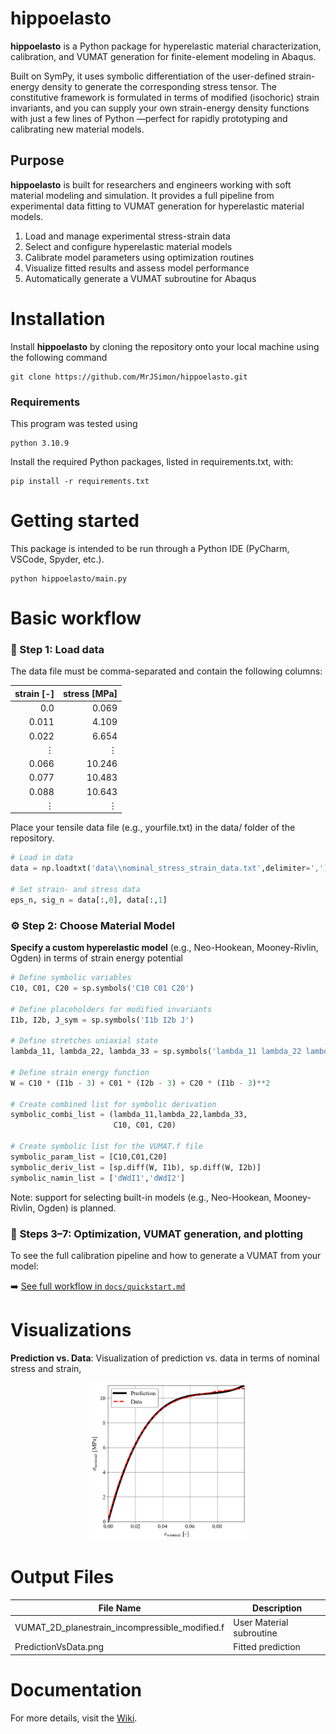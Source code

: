 # hippoelasto
**hippoelasto** is a Python package for hyperelastic material characterization, calibration, and VUMAT generation for finite-element modeling in Abaqus.

Built on SymPy, it uses symbolic differentiation of the user-defined strain-energy density to generate the corresponding stress tensor.
The constitutive framework is formulated in terms of modified (isochoric) strain invariants, and you can supply your own strain-energy density functions with just a few lines of Python
—perfect for rapidly prototyping and calibrating new material models.

## Purpose  
**hippoelasto** is built for researchers and engineers working with soft material modeling and simulation. It provides a full pipeline from experimental data fitting to VUMAT generation for hyperelastic material models.

1. Load and manage experimental stress-strain data 
1. Select and configure hyperelastic material models 
3. Calibrate model parameters using optimization routines
4. Visualize fitted results and assess model performance
5. Automatically generate a VUMAT subroutine for Abaqus

# Installation
Install **hippoelasto** by cloning the repository onto your local machine using the following command

    git clone https://github.com/MrJSimon/hippoelasto.git

### Requirements
This program was tested using

    python 3.10.9

Install the required Python packages, listed in requirements.txt, with:  

    pip install -r requirements.txt

# Getting started
This package is intended to be run through a Python IDE (PyCharm, VSCode, Spyder, etc.). 

    python hippoelasto/main.py

# Basic workflow

### 📂 Step 1: Load data
The data file must be comma-separated and contain the following columns:

| strain [-] | stress [MPa] |
|---------------:|--------------:|
| 0.0          | 0.069           |
| 0.011          | 4.109         |
| 0.022          | 6.654         |
| ⋮              | ⋮              |
| 0.066          | 10.246        |
| 0.077          | 10.483        |
| 0.088          | 10.643        |
| ⋮              | ⋮              |

Place your tensile data file (e.g., yourfile.txt) in the data/ folder of the repository.

```python
# Load in data
data = np.loadtxt('data\\nominal_stress_strain_data.txt',delimiter=',')

# Set strain- and stress data
eps_n, sig_n = data[:,0], data[:,1]
```

### ⚙️ Step 2: Choose Material Model
**Specify a custom hyperelastic model** (e.g., Neo-Hookean, Mooney-Rivlin, Ogden) in terms of strain energy potential

```python
# Define symbolic variables
C10, C01, C20 = sp.symbols('C10 C01 C20')

# Define placeholders for modified invariants
I1b, I2b, J_sym = sp.symbols('I1b I2b J')

# Define stretches uniaxial state
lambda_11, lambda_22, lambda_33 = sp.symbols('lambda_11 lambda_22 lambda_33', positive=True)

# Define strain energy function
W = C10 * (I1b - 3) + C01 * (I2b - 3) + C20 * (I1b - 3)**2

# Create combined list for symbolic derivation
symbolic_combi_list = (lambda_11,lambda_22,lambda_33,
                       C10, C01, C20)

# Create symbolic list for the VUMAT.f file
symbolic_param_list = [C10,C01,C20]
symbolic_deriv_list = [sp.diff(W, I1b), sp.diff(W, I2b)]
symbolic_namin_list = ['dWdI1','dWdI2']
```
Note: support for selecting built-in models (e.g., Neo-Hookean, Mooney-Rivlin, Ogden) is planned.

### 🔧 **Steps 3–7: Optimization, VUMAT generation, and plotting**

To see the full calibration pipeline and how to generate a VUMAT from your model:

➡️ [See full workflow in `docs/quickstart.md`](docs/quickstart.md)

# Visualizations

**Prediction vs. Data**: Visualization of prediction vs. data in terms of nominal stress and strain,
<p align="center">
  <img src="./docs/images/predictionvsdata.png" alt="Nominal stress/strain data and prediction" width="50%">
</p>

# Output Files

| File Name                                       | Description                                |
|-------------------------------------------------|--------------------------------------------|
| VUMAT_2D_planestrain_incompressible_modified.f  | User Material subroutine                   |
| PredictionVsData.png                            | Fitted prediction                          |

# Documentation
For more details, visit the [Wiki](https://github.com/MrJSimon/hippoelasto/wiki).
